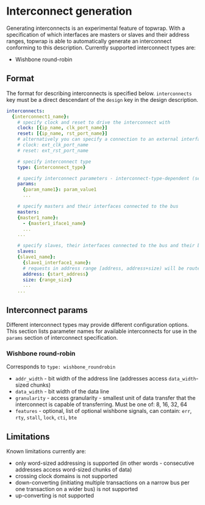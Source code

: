 # Interconnect generation

Generating interconnects is an experimental feature of topwrap.
With a specification of which interfaces are masters or slaves and their address ranges, topwrap is able to automatically generate an interconnect conforming to this description. Currently supported interconnect types are:
- Wishbone round-robin

## Format

The format for describing interconnects is specified below. `interconnects` key must be a direct descendant of the `design` key in the design description.

```yaml
interconnects:
  {interconnect1_name}:
    # specify clock and reset to drive the interconnect with
    clock: [{ip_name, clk_port_name}]
    reset: [{ip_name, rst_port_name}]
    # alternatively you can specify a connection to an external interface:
    # clock: ext_clk_port_name
    # reset: ext_rst_port_name

    # specify interconnect type
    type: {interconnect_type}

    # specify interconnect parameters - interconnect-type-dependent (see "Interconnect params" section):
    params:
      {param_name1}: param_value1
      ...

    # specify masters and their interfaces connected to the bus
    masters:
    {master1_name}:
      - {master1_iface1_name}
      ...
    ...

    # specify slaves, their interfaces connected to the bus and their bus parameters
    slaves:
    {slave1_name}:
      {slave1_interface1_name}:
      # requests in address range [address, address+size) will be routed to this interface
      address: {start_address}
      size: {range_size}
      ...
    ...
```

## Interconnect params

Different interconnect types may provide different configuration options.
This section lists parameter names for available interconnects for use in the `params` section of interconnect specification.

### Wishbone round-robin

Corresponds to `type: wishbone_roundrobin`

- `addr_width` - bit width of the address line (addresses access `data_width`-sized chunks)
- `data_width` - bit width of the data line
- `granularity` - access granularity - smallest unit of data transfer that the interconnect is capable of transferring. Must be one of: 8, 16, 32, 64
- `features` - optional, list of optional wishbone signals, can contain: `err`, `rty`, `stall`, `lock`, `cti`, `bte`

## Limitations

Known limitations currently are:
- only word-sized addressing is supported (in other words - consecutive addresses access word-sized chunks of data)
- crossing clock domains is not supported
- down-converting (initiating multiple transactions on a narrow bus per one transaction on a wider bus) is not supported
- up-converting is not supported
